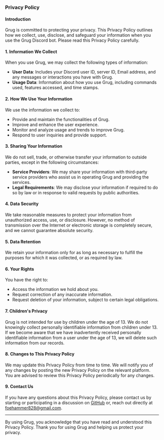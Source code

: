 ### Privacy Policy

#### Introduction

Grug is committed to protecting your privacy. This Privacy Policy outlines how we collect, use, disclose, and safeguard
your information when you use the Grug Discord bot. Please read this Privacy Policy carefully.

#### 1. Information We Collect

When you use Grug, we may collect the following types of information:

- **User Data**: Includes your Discord user ID, server ID, Email address, and any messages or interactions you have with
  Grug.
- **Usage Data**: Information about how you use Grug, including commands used, features accessed, and time stamps.

#### 2. How We Use Your Information

We use the information we collect to:

- Provide and maintain the functionalities of Grug.
- Improve and enhance the user experience.
- Monitor and analyze usage and trends to improve Grug.
- Respond to user inquiries and provide support.

#### 3. Sharing Your Information

We do not sell, trade, or otherwise transfer your information to outside parties, except in the following circumstances:

- **Service Providers**: We may share your information with third-party service providers who assist us in operating
  Grug and providing the services.
- **Legal Requirements**: We may disclose your information if required to do so by law or in response to valid requests
  by public authorities.

#### 4. Data Security

We take reasonable measures to protect your information from unauthorized access, use, or disclosure. However, no method
of transmission over the Internet or electronic storage is completely secure, and we cannot guarantee absolute security.

#### 5. Data Retention

We retain your information only for as long as necessary to fulfill the purposes for which it was collected, or as
required by law.

#### 6. Your Rights

You have the right to:

- Access the information we hold about you.
- Request correction of any inaccurate information.
- Request deletion of your information, subject to certain legal obligations.

#### 7. Children's Privacy

Grug is not intended for use by children under the age of 13. We do not knowingly collect personally identifiable
information from children under 13. If we become aware that we have inadvertently received personally identifiable
information from a user under the age of 13, we will delete such information from our records.

#### 8. Changes to This Privacy Policy

We may update this Privacy Policy from time to time. We will notify you of any changes by posting the new Privacy Policy
on the relevant platform. You are advised to review this Privacy Policy periodically for any changes.

#### 9. Contact Us

If you have any questions about this Privacy Policy, please contact us by starting or participating in a discussion
on [GitHub](https://github.com/Foehammer82/Grug/discussions/categories/general) or, reach out directly at
foehammer828@gmail.com.

---

By using Grug, you acknowledge that you have read and understood this Privacy Policy. Thank you for using Grug and
helping us protect your privacy.
